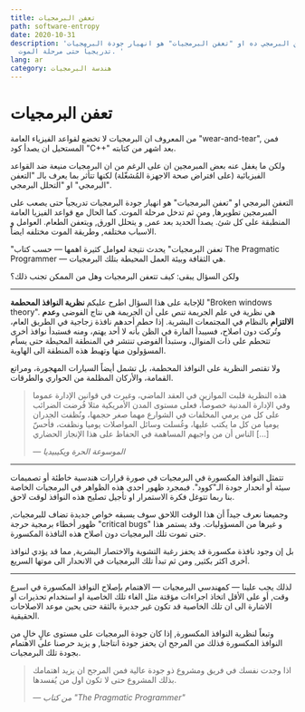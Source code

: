 ```yaml
---
title: تعفن البرمجيات
path: software-entropy
date: 2020-10-31
description: 'التعفن البرمجي ده او "تعفن البرمجيات" هو انهيار جودة البرمجيات
  تدريجياً حتى مرحلة الموت. '
lang: ar
category: هندسة البرمجيات
---
```

# تعفن البرمجيات

من المعروف ان البرمجيات لا تخضع لقواعد الفيزياء العامة "wear-and-tear", فمن المستحيل ان يصدأ كود "C++" بعد اشهر من كتابته. 

ولكن ما يغفل عنه بعض المبرمجين ان على الرغم من ان البرمجيات منيعة ضد القواعد الفيزيائية (على افتراض صحة الاجهزة المُشغّلة) لكنها تتأثر بما يعرف بالـ "التعفن البرمجي" او "التحلل البرمجي". 

التعفن البرمجي او "تعفن البرمجيات" هو انهيار جودة البرمجيات تدريجياً حتى يصعب على المبرمجين تطويرها, ومن ثم تدخل مرحلة الموت. كما الحال مع قواعد الفيزيا العامة المنطبقة على كل شئ. يصدأ الحديد بعد عمر, و يتحلل الورق, ويتعفن الطعام. العوامل و الاسباب مختلفه, وطريقة الموت مختلفه ايضاً. 

"تعفن البرمجيات" يحدث نتيجة لعوامل كثيرة اهمها — حسب كتاب The Pragmatic Programmer — هي الثقافة وبيئة العمل المحيطة بتلك البرمجيات. 

ولكن السؤال يبقى: كيف تتعفن البرمجيات وهل من الممكن تجنب ذلك؟

<hr/> 

للإجابة على هذا السؤال اطرح عليكم **نظرية النوافذ المحطمة** "Broken windows theory". هي نظرية في علم الجريمة تنص على أن الجريمة هي نتاج الفوضى و**عدم الالتزام** بالنظام في المجتمعات البشرية. إذا حطم أحدهم نافذة زجاجية في الطريق العام، وتُركت دون اصلاح، فسيبدأ المارة في الظن بأنه لا أحد يهتم، ومنه فستبدأ نوافذ أخرى تتحطم على ذات المنوال، وستبدأ الفوضى تنتشر في المنطقة المحيطة حتى يسأم المسؤولون منها وتهبط هذه المنطقة الى الهاوية.

ولا تقتصر النظرية على النوافذ المحطمة، بل تشمل أيضاً السيارات المهجورة، ومراتع القمامة، والأركان المظلمة من الحواري والطرقات.

> هذه النظرية قلبت الموازين في العقد الماضي، وغيرت في قوانين الإدارة عموما وفي الإدارة المدنية خصوصاً، فعلى مستوى المدن الأمريكية مثلا فُرضت الضرائب على كل من يرمي المخلفات في الشوارع مهما صغر حجمها، ونُظفت الجدران يوميا من كل ما يكتب عليها، وغُسلت وسائل المواصلات يوميا ونظفت، فأحسّ الناس أن من واجبهم المساهمة في الحفاظ على هذا الإنجاز الحضاري [...]
>
> <cite>— الموسوعة الحرة ويكيبيديا</cite>

<hr/>

تتمثل النوافذ المكسورة في البرمجيات في صورة قرارات هندسية خاطئة أو تصميمات سيئة أو انحدار جودة الـ"كوود". فبمجرد ظهور احدي هذه الظواهر في البرمجيات الخاصة بنا ربما تتوغل فكرة الاستمرار او تأجيل تصليح هذه النوافذ لوقت لاحق. 

وجميعنا نعرف جيداً أن هذا الوقت اللاحق سوف يسبقه خواص جديدة تضاف للبرمجيات, ظهور أخطاء برمجية حرجة "critical bugs" و غيرها من المسؤوليات. وقد يستمر هذا حتى تموت تلك البرمجيات دون اصلاح هذه النافذة المكسورة. 

بل إن وجود نافذة مكسورة قد يحفز رغبة التشوية والاختصار البشرية, مما قد يؤدي لنوافذ أخرى اكثر بكثير, ومن ثم تبدأ تلك البرمجيات في الانحدار الى موتها السريع. 

<hr/>

لذلك يجب علينا — كمهندسي البرمجيات — الاهتمام بإصلاح النوافذ المكسورة في اسرع وقت, أو على الأقل اتخاذ اجراءات مؤقتة مثل الغاء تلك الخاصية او استخدام تحذيرات او الاشارة الى ان تلك الخاصية قد تكون غير جديرة بالثقة حتى يحين موعد الاصلاحات الحقيقية.

وتبعاً لنظرية النوافذ المكسورة, إذا كان جودة البرمجيات على مستوى عالٍ خالٍ من النوافذ المكسورة فذلك من المرجح ان يحفز جودة انتاجنا, و يزيد حرصنا على الاهتمام بجودة تلك البرمجيات. 

>اذا وجدت نفسك في فريق ومشروع ذو جودة عالية فمن المرجح ان يزيد اهتمامك بذلك المشروع حتى لا تكون اول من يُفسدها.
> 
> <cite>— من كتاب "The Pragmatic Programmer"</cite>